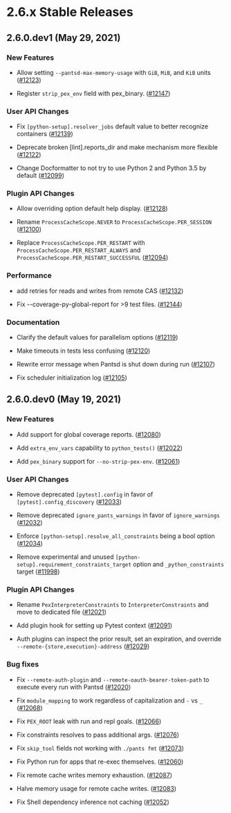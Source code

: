 # 2.6.x Stable Releases

## 2.6.0.dev1 (May 29, 2021)

### New Features

* Allow setting `--pantsd-max-memory-usage` with `GiB`, `MiB`, and `KiB` units ([#12123](https://github.com/pantsbuild/pants/pull/12123))

* Register `strip_pex_env` field with pex_binary. ([#12147](https://github.com/pantsbuild/pants/pull/12147))

### User API Changes

* Fix `[python-setup].resolver_jobs` default value to better recognize containers ([#12139](https://github.com/pantsbuild/pants/pull/12139))

* Deprecate broken [lint].reports_dir and make mechanism more flexible ([#12122](https://github.com/pantsbuild/pants/pull/12122))

* Change Docformatter to not try to use Python 2 and Python 3.5 by default ([#12099](https://github.com/pantsbuild/pants/pull/12099))

### Plugin API Changes

* Allow overriding option default help display. ([#12128](https://github.com/pantsbuild/pants/pull/12128))

* Rename `ProcessCacheScope.NEVER` to `ProcessCacheScope.PER_SESSION` ([#12100](https://github.com/pantsbuild/pants/pull/12100))

* Replace `ProcessCacheScope.PER_RESTART` with `ProcessCacheScope.PER_RESTART_ALWAYS` and `ProcessCacheScope.PER_RESTART_SUCCESSFUL` ([#12094](https://github.com/pantsbuild/pants/pull/12094))

### Performance

* add retries for reads and writes from remote CAS ([#12132](https://github.com/pantsbuild/pants/pull/12132))

* Fix --coverage-py-global-report for >9 test files. ([#12144](https://github.com/pantsbuild/pants/pull/12144))

### Documentation

* Clarify the default values for parallelism options ([#12119](https://github.com/pantsbuild/pants/pull/12119))

* Make timeouts in tests less confusing ([#12120](https://github.com/pantsbuild/pants/pull/12120))

* Rewrite error message when Pantsd is shut down during run ([#12107](https://github.com/pantsbuild/pants/pull/12107))

* Fix scheduler initialization log ([#12105](https://github.com/pantsbuild/pants/pull/12105))

## 2.6.0.dev0 (May 19, 2021)

### New Features

* Add support for global coverage reports. ([#12080](https://github.com/pantsbuild/pants/pull/12080))

* Add `extra_env_vars` capability to `python_tests()` ([#12022](https://github.com/pantsbuild/pants/pull/12022))

* Add `pex_binary` support for `--no-strip-pex-env`. ([#12061](https://github.com/pantsbuild/pants/pull/12061))

### User API Changes

* Remove deprecated `[pytest].config` in favor of `[pytest].config_discovery` ([#12033](https://github.com/pantsbuild/pants/pull/12033))

* Remove deprecated `ignore_pants_warnings` in favor of `ignore_warnings` ([#12032](https://github.com/pantsbuild/pants/pull/12032))

* Enforce `[python-setup].resolve_all_constraints` being a bool option ([#12034](https://github.com/pantsbuild/pants/pull/12034))

* Remove experimental and unused `[python-setup].requirement_constraints_target` option and `_python_constraints` target ([#11998](https://github.com/pantsbuild/pants/pull/11998))

### Plugin API Changes

* Rename `PexInterpreterConstraints` to `InterpreterConstraints` and move to dedicated file ([#12021](https://github.com/pantsbuild/pants/pull/12021))

* Add plugin hook for setting up Pytest context ([#12091](https://github.com/pantsbuild/pants/pull/12091))

* Auth plugins can inspect the prior result, set an expiration, and override `--remote-{store,execution}-address` ([#12029](https://github.com/pantsbuild/pants/pull/12029))

### Bug fixes

* Fix `--remote-auth-plugin` and `--remote-oauth-bearer-token-path` to execute every run with Pantsd ([#12020](https://github.com/pantsbuild/pants/pull/12020))

* Fix `module_mapping` to work regardless of capitalization and `-` vs `_` ([#12068](https://github.com/pantsbuild/pants/pull/12068))

* Fix `PEX_ROOT` leak with run and repl goals. ([#12066](https://github.com/pantsbuild/pants/pull/12066))

* Fix constraints resolves to pass additional args. ([#12076](https://github.com/pantsbuild/pants/pull/12076))

* Fix `skip_tool` fields not working with `./pants fmt` ([#12073](https://github.com/pantsbuild/pants/pull/12073))

* Fix Python run for apps that re-exec themselves. ([#12060](https://github.com/pantsbuild/pants/pull/12060))

* Fix remote cache writes memory exhaustion. ([#12087](https://github.com/pantsbuild/pants/pull/12087))

* Halve memory usage for remote cache writes. ([#12083](https://github.com/pantsbuild/pants/pull/12083))

* Fix Shell dependency inference not caching ([#12052](https://github.com/pantsbuild/pants/pull/12052))
